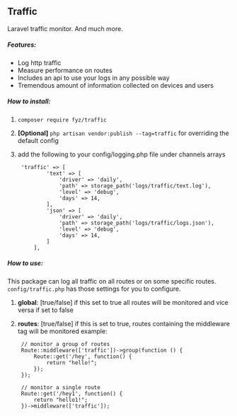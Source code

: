 Traffic
-
Laravel traffic monitor. And much more.

##### Features:
- Log http traffic
- Measure performance on routes
- Includes an api to use your logs in any possible way
- Tremendous amount of information collected on devices and users


##### How to install:
1.  `composer require fyz/traffic`
2. **[Optional]** `php artisan vendor:publish --tag=traffic` for overriding the default config
3. add the following to your config/logging.php file under channels arrays
        
        'traffic' => [
                'text' => [
                    'driver' => 'daily',
                    'path' => storage_path('logs/traffic/text.log'),
                    'level' => 'debug',
                    'days' => 14,
                ],
                'json' => [
                    'driver' => 'daily',
                    'path' => storage_path('logs/traffic/logs.json'),
                    'level' => 'debug',
                    'days' => 14,
                ]
            ],


##### How to use:
This package can log all traffic on all routes or on some specific routes. `config/traffic.php` has those settings for you to configure. 
1. **global**: [true/false] if this set to true all routes will be monitored and vice versa if set to false
2. **routes**: [true/false] if this is set to true, routes containing the middleware tag will be monitored
example:

        // monitor a group of routes
        Route::middleware(['traffic'])->group(function () {
            Route::get('/hey', function() {
                return "hello!";
            });
        });
        
        // monitor a single route
        Route::get('/hey1', function() {
            return "hello1!";
        })->middleware(['traffic']);
